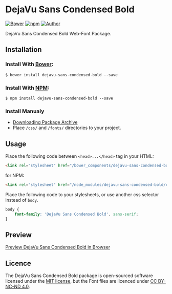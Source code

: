 # DejaVu Sans Condensed Bold

[![Bower](https://img.shields.io/bower/v/dejavu-sans-condensed-bold.svg)](http://bower.io/search/?q=dejavu-sans-condensed-bold)
[![npm](https://img.shields.io/npm/v/dejavu-sans-condensed-bold.svg)](https://www.npmjs.com/package/dejavu-sans-condensed-bold)
[![Author](https://img.shields.io/badge/Font_Author-Besarion_Gugushvili-blue.svg)](https://github.com/web-fonts/dejavu-sans-condensed-bold)

DejaVu Sans Condensed Bold Web-Font Package.

## Installation

### Install With [Bower](http://bower.io):

```
$ bower install dejavu-sans-condensed-bold --save
```

### Install With [NPM](https://www.npmjs.com):

```
$ npm install dejavu-sans-condensed-bold --save
```

### Install Manualy

* [Downloading Package Archive](https://github.com/web-fonts/dejavu-sans-condensed-bold/archive/master.zip)
* Place `/css/` and `/fonts/` directories to your project.

## Usage

Place the following code between `<head>...</head>` tag in your HTML:

```html
<link rel="stylesheet" href="/bower_components/dejavu-sans-condensed-bold/css/dejavu-sans-condensed-bold.css">
```

for NPM:

```html
<link rel="stylesheet" href="/node_modules/dejavu-sans-condensed-bold/css/dejavu-sans-condensed-bold.css">
```

Place the following code to your stylesheets, or use another css selector instead of `body`.

```css
body {
    font-family: 'DejaVu Sans Condensed Bold', sans-serif;
}
```

## Preview

[Preview DejaVu Sans Condensed Bold in Browser](http://web-fonts.ge/dejavu-sans-condensed-bold)

## Licence

The DejaVu Sans Condensed Bold package is open-sourced software licensed under the [MIT license](http://opensource.org/licenses/MIT), but the Font files are licenced under [CC BY-NC-ND 4.0](http://creativecommons.org/licenses/by-nc-nd/4.0/).